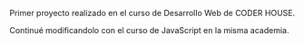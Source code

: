 Primer proyecto realizado en el curso de Desarrollo Web de CODER HOUSE. 

Continué modificandolo con el curso de JavaScript en la misma academia. 
